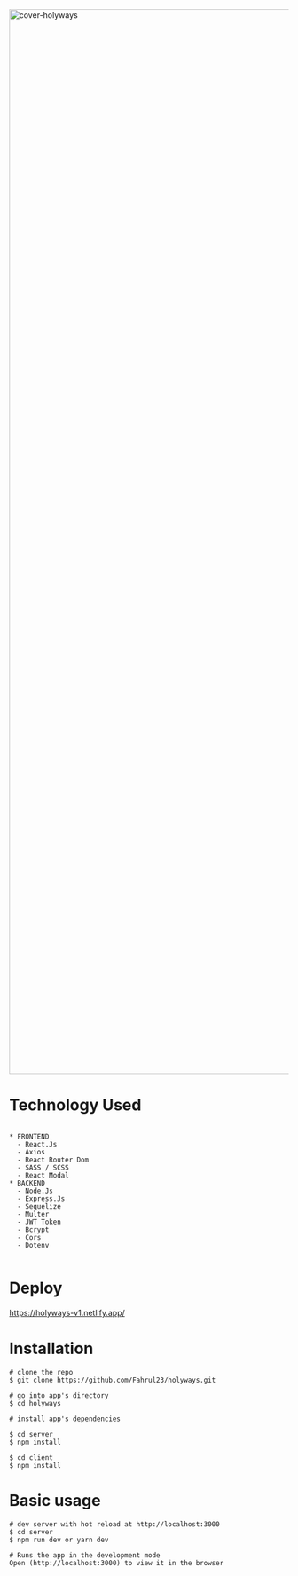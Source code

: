 <img width="1920" alt="cover-holyways" src="https://user-images.githubusercontent.com/53459506/153134862-58ec8208-1dce-4d25-a5f0-d9a6401e3e2c.png">

# Technology Used
```

* FRONTEND
  - React.Js
  - Axios
  - React Router Dom
  - SASS / SCSS
  - React Modal
* BACKEND
  - Node.Js
  - Express.Js
  - Sequelize 
  - Multer
  - JWT Token
  - Bcrypt
  - Cors
  - Dotenv
  
```

# Deploy

https://holyways-v1.netlify.app/

# Installation

```
# clone the repo
$ git clone https://github.com/Fahrul23/holyways.git

# go into app's directory
$ cd holyways

# install app's dependencies

$ cd server
$ npm install

$ cd client
$ npm install

```

# Basic usage

```
# dev server with hot reload at http://localhost:3000
$ cd server
$ npm run dev or yarn dev

# Runs the app in the development mode
Open (http://localhost:3000) to view it in the browser

```
